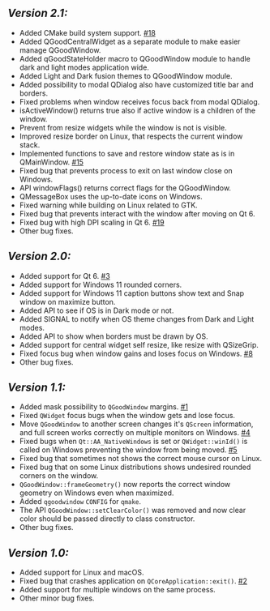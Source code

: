 ## *Version 2.1:*

- Added CMake build system support. [#18](https://github.com/antonypro/QGoodWindow/issues/18)
- Added QGoodCentralWidget as a separate module to make easier manage QGoodWindow.
- Added qGoodStateHolder macro to QGoodWindow module to handle dark and light modes application wide.
- Added Light and Dark fusion themes to QGoodWindow module.
- Added possibility to modal QDialog also have customized title bar and borders.
- Fixed problems when window receives focus back from modal QDialog.
- isActiveWindow() returns true also if active window is a children of the window.
- Prevent from resize widgets while the window is not is visible.
- Improved resize border on Linux, that respects the current window stack.
- Implemented functions to save and restore window state as is in QMainWindow. [#15](https://github.com/antonypro/QGoodWindow/issues/15)
- Fixed bug that prevents process to exit on last window close on Windows.
- API windowFlags() returns correct flags for the QGoodWindow.
- QMessageBox uses the up-to-date icons on Windows.
- Fixed warning while building on Linux related to GTK.
- Fixed bug that prevents interact with the window after moving on Qt 6.
- Fixed bug with high DPI scaling in Qt 6. [#19](https://github.com/antonypro/QGoodWindow/issues/19)
- Other bug fixes.

## *Version 2.0:*

- Added support for Qt 6. [#3](https://github.com/antonypro/QGoodWindow/issues/3)
- Added support for Windows 11 rounded corners.
- Added support for Windows 11 caption buttons show text and Snap window on maximize button.
- Added API to see if OS is in Dark mode or not.
- Added SIGNAL to notify when OS theme changes from Dark and Light modes.
- Added API to show when borders must be drawn by OS.
- Added support for central widget self resize, like resize with QSizeGrip.
- Fixed focus bug when window gains and loses focus on Windows. [#8](https://github.com/antonypro/QGoodWindow/issues/8)
- Other bug fixes.

## *Version 1.1:*

- Added mask possibility to `QGoodWindow` margins. [#1](https://github.com/antonypro/QGoodWindow/issues/1)
- Fixed `QWidget` focus bugs when the window gets and lose focus.
- Move `QGoodWindow` to another screen changes it's `QScreen` information, and full screen works correctly on multiple monitors on Windows. [#4](https://github.com/antonypro/QGoodWindow/issues/4)
- Fixed bugs when `Qt::AA_NativeWindows` is set or `QWidget::winId()` is called on Windows preventing the window from being moved. [#5](https://github.com/antonypro/QGoodWindow/issues/5)
- Fixed bug that sometimes not shows the correct mouse cursor on Linux.
- Fixed bug that on some Linux distributions shows undesired rounded corners on the window.
- `QGoodWindow::frameGeometry()` now reports the correct window geometry on Windows even when maximized.
- Added `qgoodwindow` `CONFIG` for `qmake`.
- The API `QGoodWindow::setClearColor()` was removed and now clear color should be passed directly to class constructor.
- Other bug fixes.

## *Version 1.0:*

- Added support for Linux and macOS.
- Fixed bug that crashes application on `QCoreApplication::exit()`. [#2](https://github.com/antonypro/QGoodWindow/issues/2)
- Added support for multiple windows on the same process.
- Other minor bug fixes.

